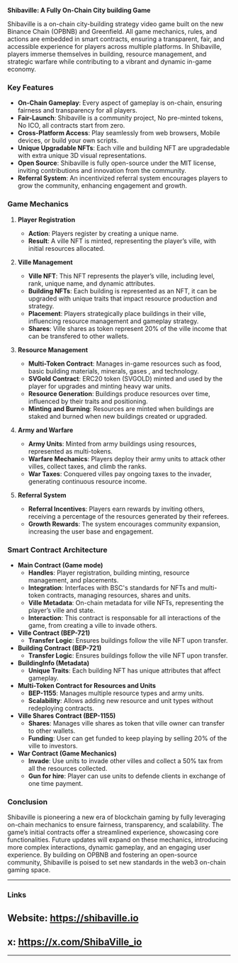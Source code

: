 **Shibaville: A Fully On-Chain City building Game**

Shibaville is a on-chain city-building strategy video game built on the new Binance Chain (OPBNB) and Greenfield.
All game mechanics, rules, and actions are embedded in smart contracts, ensuring a transparent, fair, and accessible experience for players across multiple platforms.
In Shibaville, players immerse themselves in building, resource management, and strategic warfare while contributing to a vibrant and dynamic in-game economy.

### Key Features

- **On-Chain Gameplay**: Every aspect of gameplay is on-chain, ensuring fairness and transparency for all players.
- **Fair-Launch**: Shibaville is a community project, No pre-minted tokens, No ICO, all contracts start from zero.
- **Cross-Platform Access**: Play seamlessly from web browsers, Mobile devices, or build your own scripts.
- **Unique Upgradable NFTs**: Each ville and building NFT are upgradedable with extra unique 3D visual representations.
- **Open Source**: Shibaville is fully open-source under the MIT license, inviting contributions and innovation from the community.
- **Referral System**: An incentivized referral system encourages players to grow the community, enhancing engagement and growth.

### Game Mechanics

1. **Player Registration**

   - **Action**: Players register by creating a unique name.
   - **Result**: A ville NFT is minted, representing the player’s ville, with initial resources allocated.

2. **Ville Management**

   - **Ville NFT**: This NFT represents the player’s ville, including level, rank, unique name, and dynamic attributes.
   - **Building NFTs**: Each building is represented as an NFT, it can be upgraded with unique traits that impact resource production and strategy.
   - **Placement**: Players strategically place buildings in their ville, influencing resource management and gameplay strategy.
   - **Shares**: Ville shares as token represent 20% of the ville income that can be transfered to other wallets.

3. **Resource Management**

   - **Multi-Token Contract**: Manages in-game resources such as food, basic building materials, minerals, gases , and technology.
   - **SVGold Contract**: ERC20 token (SVGOLD) minted and used by the player for upgrades and minting heavy war units.
   - **Resource Generation**: Buildings produce resources over time, influenced by their traits and positioning.
   - **Minting and Burning**: Resources are minted when buildings are staked and burned when new buildings created or upgraded.

4. **Army and Warfare**

   - **Army Units**: Minted from army buildings using resources, represented as multi-tokens.
   - **Warfare Mechanics**: Players deploy their army units to attack other villes, collect taxes, and climb the ranks.
   - **War Taxes**: Conquered villes pay ongoing taxes to the invader, generating continuous resource income.

5. **Referral System**
   - **Referral Incentives**: Players earn rewards by inviting others, receiving a percentage of the resources generated by their referees.
   - **Growth Rewards**: The system encourages community expansion, increasing the user base and engagement.

### Smart Contract Architecture

- **Main Contract (Game mode)**
  - **Handles**: Player registration, building minting, resource management, and placements.
  - **Integration**: Interfaces with BSC's standards for NFTs and multi-token contracts, managing resources, shares and units.
  - **Ville Metadata**: On-chain metadata for ville NFTs, representing the player’s ville and state.
  - **Interaction**: This contract is responsable for all interactions of the game, from creating a ville to invade others.
- **Ville Contract (BEP-721)**
  - **Transfer Logic**: Ensures buildings follow the ville NFT upon transfer.
- **Building Contract (BEP-721)**
  - **Transfer Logic**: Ensures buildings follow the ville NFT upon transfer.
- **BuildingInfo (Metadata)**
  - **Unique Traits**: Each building NFT has unique attributes that affect gameplay.
- **Multi-Token Contract for Resources and Units**
  - **BEP-1155**: Manages multiple resource types and army units.
  - **Scalability**: Allows adding new resource and unit types without redeploying contracts.
- **Ville Shares Contract (BEP-1155)**
  - **Shares**: Manages ville shares as token that ville owner can transfer to other wallets.
  - **Funding**: User can get funded to keep playing by selling 20% of the ville to investors.
- **War Contract (Game Mechanics)**
  - **Invade**: Use units to invade other villes and collect a 50% tax from all the resources collected.
  - **Gun for hire**: Player can use units to defende clients in exchange of one time payment.

### Conclusion

Shibaville is pioneering a new era of blockchain gaming by fully leveraging on-chain mechanics to ensure fairness, transparency, and scalability.
The game’s initial contracts offer a streamlined experience, showcasing core functionalities. Future updates will expand on these mechanics, introducing more complex interactions, dynamic gameplay, and an engaging user experience.
By building on OPBNB and fostering an open-source community, Shibaville is poised to set new standards in the web3 on-chain gaming space.

---

### Links

## Website: https://shibaville.io

## x: https://x.com/ShibaVille_io

---
